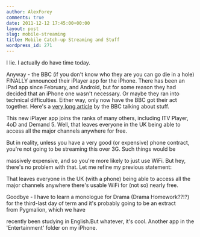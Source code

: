 ```yaml
---
author: AlexForey
comments: true
date: 2011-12-12 17:45:00+00:00
layout: post
slug: mobile-streaming
title: Mobile Catch-up Streaming and Stuff
wordpress_id: 271
---
```


I lie. I actually do have time today.

Anyway - the BBC (if you don't know who they are you can go die in a hole) FINALLY announced their iPlayer app for the iPhone. There has been an iPad app since February, and Android, but for some reason they had decided that an iPhone one wasn't necessary. Or maybe they ran into technical difficulties. Either way, only now have the BBC got their act together. Here's a [very long article](http://t.co/gfs4pzl) by the BBC talking about stuff.

This new iPlayer app joins the ranks of many others, including ITV Player, 4oD and Demand 5. Well, that leaves everyone in the UK being able to access all the major channels anywhere for free.

But in reality, unless you have a very good (or expensive) phone contract, you're not going to be streaming this over 3G. Such things would be

massively expensive, and so you're more likely to just use WiFi. But hey, there's no problem with that. Let me refine my previous statement:

That leaves everyone in the UK (with a phone) being able to access all the major channels anywhere there's usable WiFi for (not so) nearly free.



Goodbye - I have to learn a monologue for Drama (Drama Homework??!?) for the third-last day of term and it's probably going to be an extract from Pygmalion, which we have

recently been studying in English.But whatever, it's cool. Another app in the 'Entertainment' folder on my iPhone.


